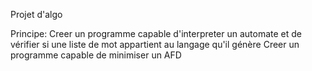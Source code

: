 Projet d'algo

Principe:
    Creer un programme capable d'interpreter un automate et de vérifier si une liste de mot appartient au langage qu'il génère
    Creer un programme capable de minimiser un AFD
